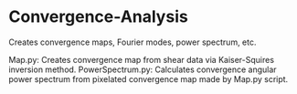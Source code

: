 # Convergence-Analysis
Creates convergence maps, Fourier modes, power spectrum, etc.

Map.py: Creates convergence map from shear data via Kaiser-Squires inversion method.
PowerSpectrum.py: Calculates convergence angular power spectrum from pixelated convergence map made by Map.py script.
